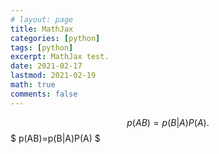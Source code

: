 ```yaml
---
# layout: page
title: MathJax
categories: [python]
tags: [python]
excerpt: MathJax test.
date: 2021-02-17
lastmod: 2021-02-19
math: true
comments: false
---
```


$$ p(AB)=p(B|A)P(A). $$
$ p(AB)=p(B|A)P(A) $
